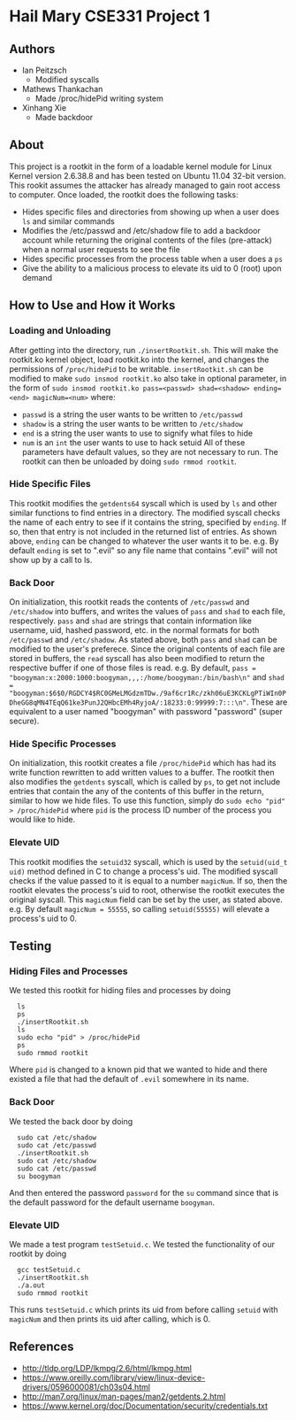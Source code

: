# Hail Mary CSE331 Project 1
## Authors
- Ian Peitzsch
  - Modified syscalls
- Mathews Thankachan
  - Made /proc/hidePid writing system
- Xinhang Xie
  - Made backdoor
## About
This project is a rootkit in the form of a loadable kernel module for Linux Kernel version 2.6.38.8 and has been tested on Ubuntu 11.04 32-bit version. This rookit assumes the attacker has already managed to gain root access to computer. Once loaded, the rootkit does the following tasks:

- Hides specific files and directories from showing up when a user does `ls` and similar commands 
- Modifies the /etc/passwd and /etc/shadow file to add a backdoor account while returning the original contents of the files (pre-attack) when a normal user requests to see the file
- Hides specific processes from the process table when a user does a `ps`
- Give the ability to a malicious process to elevate its uid to 0 (root) upon demand 

## How to Use and How it Works
### Loading and Unloading
After getting into the directory, run `./insertRootkit.sh`. This will make the rootkit.ko kernel object, load rootkit.ko into the kernel, and changes the permissions of `/proc/hidePid` to be writable. 
`insertRootkit.sh` can be modified to make `sudo insmod rootkit.ko` also take in optional parameter, in the form of `sudo insmod rootkit.ko pass=<passwd> shad=<shadow> ending=<end> magicNum=<num>` where:
- `passwd` is a string the user wants to be written to `/etc/passwd`
- `shadow` is a string the user wants to be written to `/etc/shadow`
- `end` is a string the user wants to use to signify what files to hide
- `num` is an `int` the user wants to use to hack setuid 
All of these parameters have default values, so they are not necessary to run.
The rootkit can then be unloaded by doing `sudo rmmod rootkit`.
### Hide Specific Files
This rootkit modifies the `getdents64` syscall which is used by `ls` and other similar functions to find entries in a directory. The modified syscall checks the name of each entry to see if it contains the string, specified by `ending`. If so, then that entry is not included in the returned list of entries. As shown above, `ending` can be changed to whatever the user wants it to be.
e.g. By default `ending` is set to ".evil" so any file name that contains ".evil" will not show up by a call to ls.
### Back Door
On initialization, this rootkit reads the contents of `/etc/passwd` and `/etc/shadow` into buffers, and writes the values of `pass` and `shad` to each file, respectively. `pass` and `shad` are strings that contain information like username, uid, hashed password, etc. in the normal formats for both `/etc/passwd` and `/etc/shadow`. As stated above, both `pass` and `shad` can be modified to the user's preferece. Since the original contents of each file are stored in buffers, the `read` syscall has also been modified to return the respective buffer if one of those files is read. 
e.g. By default, `pass = "boogyman:x:2000:1000:boogyman,,,:/home/boogyman:/bin/bash\n"` and `shad = "boogyman:$6$0/RGDCY4$RC0GMeLMGdzmTDw./9af6cr1Rc/zkh06uE3KCKLgPTiWIn0PDheGG8qMN4TEqQ61ke3PunJ2QHbcEMh4RyjoA/:18233:0:99999:7:::\n"`. These are equivalent to a user named "boogyman" with password "password" (super secure).
### Hide Specific Processes
On initialization, this rootkit creates a file `/proc/hidePid` which has had its write function rewritten to add written values to a buffer. The rootkit then also modifies the `getdents` syscall, which is called by `ps`, to get not include entries that contain the any of the contents of this buffer in the return, similar to how we hide files.
To use this function, simply do `sudo echo "pid" > /proc/hidePid` where `pid` is the process ID number of the process you would like to hide.
### Elevate UID
This rootkit modifies the `setuid32` syscall, which is used by the `setuid(uid_t uid)` method defined in C to change a process's uid. The modified syscall checks if the value passed to it is equal to a number `magicNum`. If so, then the rootkit elevates the process's uid to root, otherwise the rootkit executes the original syscall. This `magicNum` field can be set by the user, as stated above.
e.g. By default `magicNum = 55555`, so calling `setuid(55555)` will elevate a process's uid to 0.

## Testing
### Hiding Files and Processes
We tested this rootkit for hiding files and processes by doing
```
  ls
  ps
  ./insertRootkit.sh
  ls
  sudo echo "pid" > /proc/hidePid
  ps
  sudo rmmod rootkit
```
Where `pid` is changed to a known pid that we wanted to hide and there existed a file that had the default of `.evil` somewhere in its name.
### Back Door
We tested the back door by doing
```
  sudo cat /etc/shadow
  sudo cat /etc/passwd
  ./insertRootkit.sh
  sudo cat /etc/shadow
  sudo cat /etc/passwd
  su boogyman
 ```
And then entered the password `password` for the `su` command since that is the default password for the default username `boogyman`.
### Elevate UID
We made a test program `testSetuid.c`. We tested the functionality of our rootkit by doing 
```
  gcc testSetuid.c
  ./insertRootkit.sh
  ./a.out
  sudo rmmod rootkit
```
This runs `testSetuid.c` which prints its uid from before calling `setuid` with `magicNum` and then prints its uid after calling, which is 0.
## References
- http://tldp.org/LDP/lkmpg/2.6/html/lkmpg.html
- https://www.oreilly.com/library/view/linux-device-drivers/0596000081/ch03s04.html
- http://man7.org/linux/man-pages/man2/getdents.2.html
- https://www.kernel.org/doc/Documentation/security/credentials.txt

